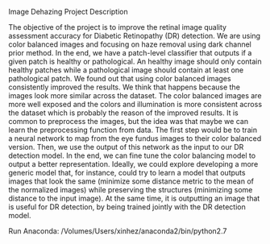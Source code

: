 Image Dehazing Project Description

The objective of the project is to improve the retinal image quality assessment accuracy for Diabetic Retinopathy (DR) detection. We are using color balanced images and focusing on haze removal using dark channel prior method.  In the end, we have a patch-level classifier that outputs if a given patch is healthy or pathological. An healthy image should only contain healthy patches while a pathological image should contain at least one pathological patch.
We found out that using color balanced images consistently improved the results. We think that happens because the images look more similar across the dataset. The color balanced images are more well exposed and the colors and illumination is more consistent across the dataset which is probably the reason of the improved results.
It is common to preprocess the images, but the idea was that maybe we can learn the preprocessing function from data. The first step would be to train a neural network to map from the eye fundus images to their color balanced version. Then, we use the output of this network as the input to our DR detection model. In the end, we can fine tune the color balancing model to output a better representation.
Ideally, we could explore developing a more generic model that, for instance, could try to learn a model that outputs images that look the same (minimize some distance metric to the mean of the normalized images) while preserving the structures (minimizing some distance to the input image). At the same time, it is outputting an image that is useful for DR detection, by being trained jointly with the DR detection model.

Run Anaconda:
/Volumes/Users/xinhez/anaconda2/bin/python2.7
